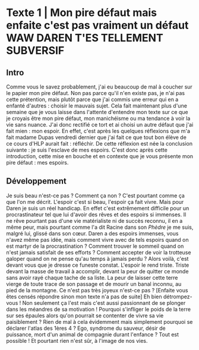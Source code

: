 Texte 1 | Mon pire défaut mais enfaite c'est pas vraiment un défaut WAW DAREN T'ES TELLEMENT SUBVERSIF
==

Intro
-----

Comme vous le savez probablement, j'ai eu beaucoup de mal à coucher sur
le papier mon pire défaut. Non pas parce qu'il n'en existe pas, je n'ai
pas cette prétention, mais plutôt parce que j'ai commis une erreur qui
en a enfanté d'autres : choisir le mauvais sujet. Cela fait maintenant
plus d'une semaine que je vous laisse dans l'attente d'entendre mon
texte sur ce que je croyais être mon pire défaut, mon manichéisme ou ma
tendance à voir la vie sans nuance. J'ai donc rectifié ce tort et ai
choisi un autre défaut que j'ai fait mien : mon espoir. En effet, c'est
après les quelques réflexions que m'a fait madame Dupas vendredi dernier
que j'ai fait ce que tout bon élève de ce cours d'HLP aurait fait :
réfléchir. De cette réflexion est née la conclusion suivante : je suis
l'esclave de mes espoirs. C'est donc après cette introduction, cette
mise en bouche et en contexte que je vous présente mon pire défaut : mes
espoirs.

Développement 
----

Je suis beau n'est-ce pas ? Comment ça non ? C'est pourtant comme ça que
l'on me décrit. L'espoir c'est si beau, l'espoir ça fait vivre. Mais
pour Daren je suis un réel handicap. En effet c'est extrêmement
difficile pour un procrastinateur tel que lui d'avoir des rêves et des
espoirs si immenses. Il ne rêve pourtant pas d'une vie matérialiste ni
de succès reconnu, il en a même peur, mais pourtant comme l'a dit Racine
dans son *Phèdre* je me suis, malgré lui, glissé dans son cœur. Daren a
des espoirs immenses, vous n'avez même pas idée, mais comment vivre avec
de tels espoirs quand on est martyr de la procrastination ? Comment
trouver le sommeil quand on n'est jamais satisfait de ses efforts ?
Comment accepter de voir la trotteuse galoper quand on ne pense qu'au
temps à jamais perdu ? Alors voilà, c'est devant vous que je dresse ce
funeste constat. L'espoir le rend triste. Triste devant la masse de
travail à accomplir, devant la peur de quitter ce monde sans avoir rayé
chaque tache de sa liste. La peur de laisser cette terre vierge de toute
trace de son passage et de mourir un banal inconnu, au pied de la
montagne. Ce n'est pas très joyeux n'est-ce pas ? [Enfaite vous êtes
censés répondre sinon mon texte n'a pas de suite] Eh bien
détrompez-vous ! Non seulement ça l'est mais c'est aussi passionnant de
se plonger dans les méandres de sa motivation ! Pourquoi s'infliger le
poids de la terre sur ses épaules alors qu'on pourrait se contenter de
vivre sa vie paisiblement ? Rien de mal à cela évidemment mais
simplement pourquoi se déclarer l'atlas des 1ères 4 ? Ego, syndrome du
sauveur, désir de puissance, mort d'un animal de compagnie durant
l'enfance ? Tout est possible ! Et pourtant rien n'est sûr, à l'image de
nos vies.
<!--stackedit_data:
eyJoaXN0b3J5IjpbNjc3ODQ3MzE2XX0=
-->